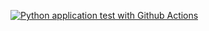 [![Python application test with Github Actions](https://github.com/billyseoul/python-for-devops/actions/workflows/devops.yml/badge.svg)](https://github.com/billyseoul/python-for-devops/actions/workflows/devops.yml)
